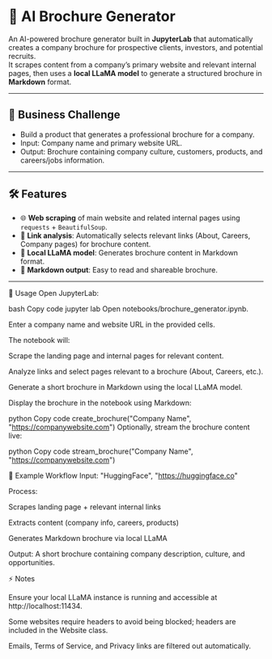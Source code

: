 # 🧾 AI Brochure Generator

An AI-powered brochure generator built in **JupyterLab** that automatically creates a company brochure for prospective clients, investors, and potential recruits.  
It scrapes content from a company’s primary website and relevant internal pages, then uses a **local LLaMA model** to generate a structured brochure in **Markdown** format.

---

## 🚀 Business Challenge
- Build a product that generates a professional brochure for a company.  
- Input: Company name and primary website URL.  
- Output: Brochure containing company culture, customers, products, and careers/jobs information.

---

## 🛠️ Features
- 🌐 **Web scraping** of main website and related internal pages using `requests` + `BeautifulSoup`.  
- 🔗 **Link analysis**: Automatically selects relevant links (About, Careers, Company pages) for brochure content.  
- 🦙 **Local LLaMA model**: Generates brochure content in Markdown format.  
- 📄 **Markdown output**: Easy to read and shareable brochure.

---


🧪 Usage
Open JupyterLab:

bash
Copy code
jupyter lab
Open notebooks/brochure_generator.ipynb.

Enter a company name and website URL in the provided cells.

The notebook will:

Scrape the landing page and internal pages for relevant content.

Analyze links and select pages relevant to a brochure (About, Careers, etc.).

Generate a short brochure in Markdown using the local LLaMA model.

Display the brochure in the notebook using Markdown:

python
Copy code
create_brochure("Company Name", "https://companywebsite.com")
Optionally, stream the brochure content live:

python
Copy code
stream_brochure("Company Name", "https://companywebsite.com")


📌 Example Workflow
Input: "HuggingFace", "https://huggingface.co"

Process:

Scrapes landing page + relevant internal links

Extracts content (company info, careers, products)

Generates Markdown brochure via local LLaMA

Output: A short brochure containing company description, culture, and opportunities.

⚡ Notes

Ensure your local LLaMA instance is running and accessible at http://localhost:11434.

Some websites require headers to avoid being blocked; headers are included in the Website class.

Emails, Terms of Service, and Privacy links are filtered out automatically.
